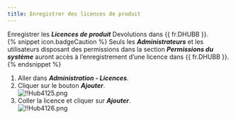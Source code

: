 ```yaml
---
title: Enregistrer des licences de produit
---
```

Enregistrer les ***Licences de produit*** Devolutions dans {{ fr.DHUBB }}.  
{% snippet icon.badgeCaution %} 
Seuls les ***Administrateurs*** et les utilisateurs disposant des permissions dans la section ***Permissions du système*** auront accès à l’enregistrement d’une licence dans {{ fr.DHUBB }}. 
{% endsnippet %}
 
1. Aller dans ***Administration - Licences***. 
1. Cliquer sur le bouton ***Ajouter***.  
![!!Hub4125.png](https://webdevolutions.azureedge.net/docs/fr/hub/Hub4125.png) 
1. Coller la licence et cliquer sur ***Ajouter***.  
![!!Hub4126.png](https://webdevolutions.azureedge.net/docs/fr/hub/Hub4126.png) 
